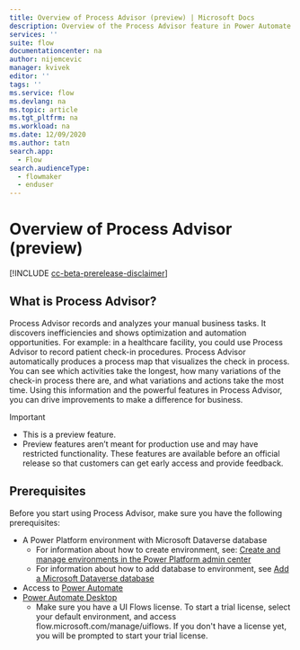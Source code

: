 ```yaml
---
title: Overview of Process Advisor (preview) | Microsoft Docs
description: Overview of the Process Advisor feature in Power Automate.
services: ''
suite: flow
documentationcenter: na
author: nijemcevic 
manager: kvivek
editor: ''
tags: ''
ms.service: flow
ms.devlang: na
ms.topic: article
ms.tgt_pltfrm: na
ms.workload: na
ms.date: 12/09/2020
ms.author: tatn
search.app: 
  - Flow
search.audienceType: 
  - flowmaker
  - enduser
---
```

# Overview of Process Advisor (preview)

[!INCLUDE [cc-beta-prerelease-disclaimer](includes/cc-beta-prerelease-disclaimer.md)]

## What is Process Advisor?

Process Advisor records and analyzes your manual business tasks. It discovers inefficiencies and shows optimization and automation opportunities. For example: in a healthcare facility, you could use Process Advisor to record patient check-in procedures. Process Advisor automatically produces a process map that visualizes the check in process. You can see which activities take the longest, how many variations of the check-in process there are, and what variations and actions take the most time. Using this information and the powerful features in Process Advisor, you can drive improvements to make a difference for business.

>[!IMPORTANT]
>
>- This is a preview feature.
>- Preview features aren’t meant for production use and may have restricted functionality. These features are available before an official release so that customers can get early access and provide feedback.

## Prerequisites

Before you start using Process Advisor, make sure you have the following prerequisites:

- A Power Platform environment with Microsoft Dataverse database
  - For information about how to create environment, see: [Create and manage environments in the Power Platform admin center](/power-platform/admin/create-environment)
  - For information about how to add database to environment, see [Add a Microsoft Dataverse database](/power-platform/admin/create-database)
- Access to [Power Automate](https://powerautomate.microsoft.com/)
- [Power Automate Desktop](/ui-flows/desktop/introduction)
  - Make sure you have a UI Flows license. To start a trial license, select your default environment, and access flow.microsoft.com/manage/uiflows. If you don't have a license yet, you will be prompted to start your trial license.
